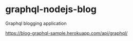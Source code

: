 # graphql-nodejs-blog
Graphql blogging application

https://blog-graphql-sample.herokuapp.com/api/graphql/
